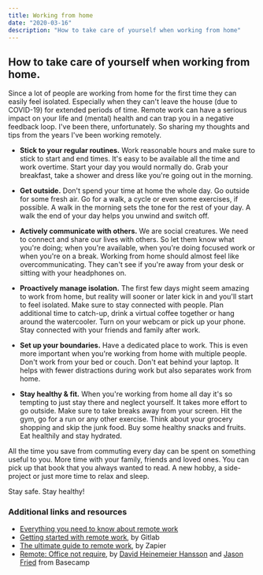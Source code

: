 ```yaml
---
title: Working from home
date: "2020-03-16"
description: "How to take care of yourself when working from home"
---
```


## How to take care of yourself when working from home.

Since a lot of people are working from home for the first time they can easily feel isolated. Especially when they can't leave the house (due to COVID-19) for extended periods of time. Remote work can have a serious impact on your life and (mental) health and can trap you in a negative feedback loop. I've been there, unfortunately. So sharing my thoughts and tips from the years I've been working remotely.

- **Stick to your regular routines.** Work reasonable hours and make sure to stick to start and end times. It's easy to be available all the time and work overtime. Start your day you would normally do. Grab your breakfast, take a shower and dress like you're going out in the morning.

- **Get outside.** Don't spend your time at home the whole day. Go outside for some fresh air. Go for a walk, a cycle or even some exercises, if possible. A walk in the morning sets the tone for the rest of your day. A walk the end of your day helps you unwind and switch off.

- **Actively communicate with others.** We are social creatures. We need to connect and share our lives with others. So let them know what you're doing; when you're available, when you're doing focused work or when you're on a break. Working from home should almost feel like overcommunicating. They can't see if you're away from your desk or sitting with your headphones on.

- **Proactively manage isolation.** The first few days might seem amazing to work from home, but reality will sooner or later kick in and you'll start to feel isolated. Make sure to stay connected with people. Plan additional time to catch-up, drink a virtual coffee together or hang around the watercooler. Turn on your webcam or pick up your phone. Stay connected with your friends and family after work.

- **Set up your boundaries.** Have a dedicated place to work. This is even more important when you're working from home with multiple people. Don't work from your bed or couch. Don't eat behind your laptop. It helps with fewer distractions during work but also separates work from home.

- **Stay healthy & fit.** When you're working from home all day it's so tempting to just stay there and neglect yourself. It takes more effort to go outside. Make sure to take breaks away from your screen. Hit the gym, go for a run or any other exercise. Think about your grocery shopping and skip the junk food. Buy some healthy snacks and fruits. Eat healthily and stay hydrated.

All the time you save from commuting every day can be spent on something useful to you. More time with your family, friends and loved ones. You can pick up that book that you always wanted to read. A new hobby, a side-project or just more time to relax and sleep.


Stay safe. Stay healthy! 

### Additional links and resources

- [Everything you need to know about remote work](https://remote-how.com/guide/remote-work)
- [Getting started with remote work](https://about.gitlab.com/company/culture/all-remote/getting-started/), by Gitlab
- [The ultimate guide to remote work](https://zapier.com/learn/remote-work/), by Zapier
- [Remote: Office not require](https://amzn.to/2x1dNk4), by [David Heinemeier Hansson](https://twitter.com/dhh) and [Jason Fried](https://twitter.com/jasonfried) from Basecamp
